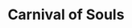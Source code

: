 ---
layout: film
 
excerpt: Mary Henry is enjoying the day by riding around in a car with two friends. When challenged to a drag, the women accept, but are forced off of a bridge. It appears that all are drowned, until Mary, quite some time later, amazingly emerges from the river. After recovering, Mary accepts a job in a new town as a church organist, only to be dogged by a mysterious phantom figure that seems to reside in an old run-down pavilion. It is here that Mary must confront the personal demons of her spiritual insouciance.
title: Carnival of Souls
runtime: 78
genre: 
- Horror
- Mystery
silent: no
decade: 1960s
recommended: yes
editors-rating: 4
image:  /feature-images/carnival-of-souls.jpg
video: https://www.youtube.com/embed/eHnaRrynYYA?rel=0&amp;controls=0&amp;showinfo=0
synopsis: Mary Henry is enjoying the day by riding around in a car with two friends. When challenged to a drag, the women accept, but are forced off of a bridge. It appears that all are drowned, until Mary, quite some time later, amazingly emerges from the river. After recovering, Mary accepts a job in a new town as a church organist, only to be dogged by a mysterious phantom figure that seems to reside in an old run-down pavilion. It is here that Mary must confront the personal demons of her spiritual insouciance.
director:  Herk Harvey
year: 1962
country: USA
cast:
- Candace Hilligoss
- Frances Feist
- Sidney Berger 
imdb: http://www.imdb.com/title/tt0055830/?ref_=nv_sr_1

--- 